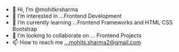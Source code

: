 - 👋 Hi, I’m @mohitkrsharma
- 👀 I’m interested in ...Frontend Development
- 🌱 I’m currently learning ...Frontend Frameworks and HTML CSS Bootstrap
- 💞️ I’m looking to collaborate on ... Frontend Projects
- 📫 How to reach me ...mohits.sharma2@gmail.com

<!---
mohitkrsharma/mohitkrsharma is a ✨ special ✨ repository because its `README.md` (this file) appears on your GitHub profile.
You can click the Preview link to take a look at your changes.
--->
